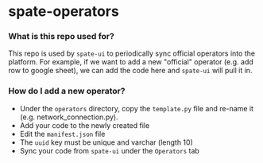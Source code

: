 # spate-operators

### What is this repo used for?  
This repo is used by `spate-ui` to periodically sync official operators into the platform. For example, if we want to add a new "official" operator (e.g. add row to google sheet), we can add the code here and `spate-ui` will pull it in.

### How do I add a new operator?
+ Under the `operators` directory, copy the `template.py` file and re-name it (e.g. network_connection.py).
+ Add your code to the newly created file
+ Edit the `manifest.json` file
+ The `uuid` key must be unique and varchar (length 10)
+ Sync your code from `spate-ui` under the `Operators` tab
